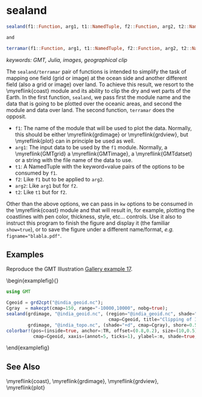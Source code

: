 # sealand

```julia
sealand(f1::Function, arg1, t1::NamedTuple, f2::Function, arg2, t2::NamedTuple; kw...)

and

terramar(f1::Function, arg1, t1::NamedTuple, f2::Function, arg2, t2::NamedTuple; kw...)
```

*keywords: GMT, Julia, images, geographical clip*

The ``sealand/terramar`` pair of functions is intended to simplify the task of mapping one field (grid or image)
at the ocean side and another different field (also a grid or image) over land. To achieve this result, we
resort to the \myreflink{coast} module and its ability to clip the dry and wet parts of the Earth. In the first
function, ``sealand``, we pass first the module name and the data that is going to be plotted over the oceanic
areas, and second the module and data over land. The second function, ``terramar`` does the opposit.

- `f1`: The name of the module that will be used to plot the data. Normally, this should be either \myreflink{grdimage}
  or \myreflink{grdview}, but \myreflink{plot} can in principle be used as well.
- `arg1`: The input data to be used by the `f1` module. Normally, a \myreflink{GMTgrid} a \myreflink{GMTimage}, a
  \myreflink{GMTdatset} or a string with the file name of the data to use.
- `t1`: A NamedTuple with the keyword=value pairs of the options to be consumed by `f1`.
- `f2`: Like `f1` but to be applied to `arg2`.
- `arg2`: Like `arg1` but for `f2`.
- `t2`:  Like `t1` but for `f2`.

Other than the above options, we can pass in `kw` options to be consumed in the \myreflink{coast} module and that will
result in, for example, plotting the coastlines with pen color, thickness, style, etc... controls. Use it also
to instruct this program to finish the figure and display it (the familiar ``show=true``), or to save the
figure under a different name/format, *e.g.* ``figname="blabla.pdf"``.

Examples
--------

Reproduce the GMT Illustration [Gallery example 17](https://docs.generic-mapping-tools.org/latest/gallery/ex17.html).

\begin{examplefig}{}
```julia
using GMT

Cgeoid = grd2cpt("@india_geoid.nc");
Cgray  = makecpt(cmap=150, range="-10000,10000", nobg=true);
sealand(grdimage, "@india_geoid.nc", (region="@india_geoid.nc", shade="+d", proj=:Merc,
                                      cmap=Cgeoid, title="Clipping of Images"),
        grdimage, "@india_topo.nc", (shade="+d", cmap=Cgray), shore=0.5)
colorbar!(pos=(inside=true, anchor=:TR, offset=(0.8,0.2), size=(10,0.5), horizontal=true),
          cmap=Cgeoid, xaxis=(annot=5, ticks=1), ylabel=:m, shade=true, show=true)
```
\end{examplefig}


See Also
--------

\myreflink{coast}, \myreflink{grdimage}, \myreflink{grdview}, \myreflink{plot}
